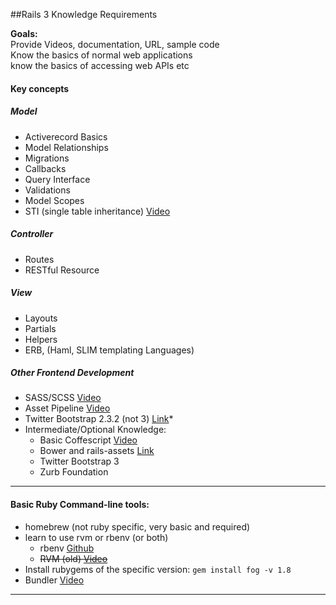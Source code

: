 ##Rails 3 Knowledge Requirements

**Goals:**  
Provide Videos, documentation, URL, sample code  
Know the basics of normal web applications  
know the basics of accessing web APIs etc  
#### Key concepts  
##### Model
* Activerecord Basics
* Model Relationships
* Migrations
* Callbacks
* Query Interface
* Validations
* Model Scopes
* STI (single table inheritance) [Video](http://railscasts.com/episodes/394-sti-and-polymorphic-associations)


##### Controller
* Routes
* RESTful Resource

##### View
* Layouts
* Partials
* Helpers
* ERB, (Haml, SLIM templating Languages)

##### Other Frontend Development
* SASS/SCSS [Video](http://railscasts.com/episodes/268-sass-basics)
* Asset Pipeline [Video](http://railscasts.com/episodes/279-understanding-the-asset-pipeline)
* Twitter Bootstrap 2.3.2 (not 3) [Link](http://getbootstrap.com/2.3.2/)* 
* Intermediate/Optional Knowledge:
  * Basic Coffescript [Video](http://railscasts.com/episodes/267-coffeescript-basics)
  * Bower and rails-assets [Link](https://rails-assets.org/)
  * Twitter Bootstrap 3
  * Zurb Foundation
<hr />


#### Basic Ruby Command-line tools:
* homebrew (not ruby specific, very basic and required)
* learn to use rvm or rbenv (or both)
  * rbenv [Github](https://github.com/sstephenson/rbenv)
  * ~~RVM (old) [Video](http://railscasts.com/episodes/200-rails-3-beta-and-rvm)~~
* Install rubygems of the specific version: `gem install fog -v 1.8`
* Bundler [Video](http://railscasts.com/episodes/201-bundler-revised)

<hr />
<!--### Video/Books Recommendations:
#### Ruby
#### Rails-->
